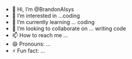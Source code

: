 - 👋 Hi, I’m @BrandonAIsys
- 👀 I’m interested in ...coding
- 🌱 I’m currently learning ... coding 
- 💞️ I’m looking to collaborate on ... writing code 
- 📫 How to reach me ...
- 😄 Pronouns: ...
- ⚡ Fun fact: ...

<!---
BrandonAIsys/BrandonAIsys is a ✨ special ✨ repository because its `README.md` (this file) appears on your GitHub profile.
You can click the Preview link to take a look at your changes.
--->
